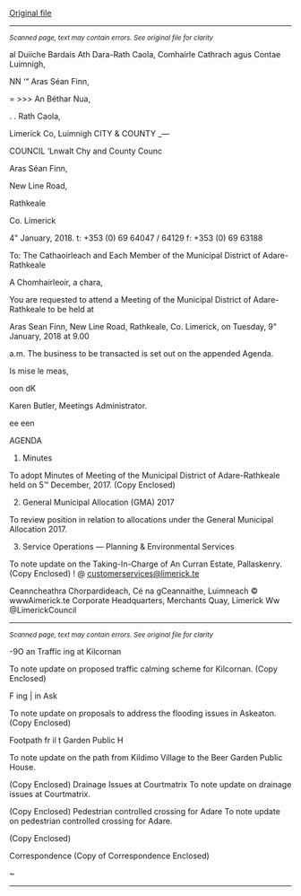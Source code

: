 [Original file](https://www.limerick.ie/sites/default/files/media/documents/2018-01/00%20Agenda%209th%20January%2C%202018.pdf)

---
*<small>Scanned page, text may contain errors. See original file for clarity</small>*  

al Duiiche Bardais Ath Dara-Rath Caola,
Comhairle Cathrach agus Contae Luimnigh,

NN ‘“ Aras Séan Finn,

= >>> An Béthar Nua,

. . Rath Caola,

Limerick Co, Luimnigh
CITY & COUNTY _—

COUNCIL ‘Lnwalt Chy and County Counc

Aras Séan Finn,

New Line Road,

Rathkeale

Co. Limerick

4" January, 2018.
t: +353 (0) 69 64047 / 64129
f: +353 (0) 69 63188

To: The Cathaoirleach and Each Member of the Municipal District of Adare-
Rathkeale

A Chomhairleoir, a chara,

You are requested to attend a Meeting of the Municipal District of Adare-Rathkeale to be held at

Aras Sean Finn, New Line Road, Rathkeale, Co. Limerick, on Tuesday, 9" January, 2018 at 9.00

a.m. The business to be transacted is set out on the appended Agenda.

Is mise le meas,

oon dK

Karen Butler,
Meetings Administrator.

ee een

AGENDA

1. Minutes

To adopt Minutes of Meeting of the Municipal District of Adare-Rathkeale held on 5™
December, 2017.
(Copy Enclosed)

2. General Municipal Allocation (GMA) 2017

To review position in relation to allocations under the General Municipal Allocation 2017.

3. Service Operations — Planning & Environmental Services

To note update on the Taking-In-Charge of An Curran Estate, Pallaskenry.
(Copy Enclosed)
! @ customerservices@limerick.te

Ceanncheathra Chorpardideach, Cé na gCeannaithe, Luimneach © wwwAimerick.te
Corporate Headquarters, Merchants Quay, Limerick Ww @LimerickCouncil


---
*<small>Scanned page, text may contain errors. See original file for clarity</small>*  

-9O an
Traffic ing at Kilcornan

To note update on proposed traffic calming scheme for Kilcornan.
(Copy Enclosed)

F ing | in Ask

To note update on proposals to address the flooding issues in Askeaton.
(Copy Enclosed)

Footpath fr il t Garden Public H

To note update on the path from Kildimo Village to the Beer Garden Public House.

(Copy Enclosed)
Drainage Issues at Courtmatrix
To note update on drainage issues at Courtmatrix.

(Copy Enclosed)
Pedestrian controlled crossing for Adare
To note update on pedestrian controlled crossing for Adare.

(Copy Enclosed)

Correspondence
(Copy of Correspondence Enclosed)

~


---

